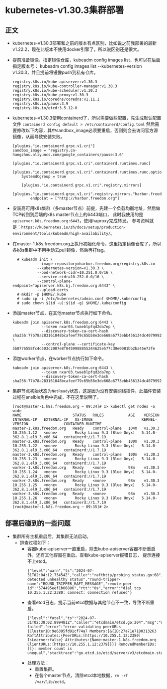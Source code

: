 # kubernetes-v1.30.3集群部署


## 正文
- kubernetes-v1.30.3部署和之前的版本有点区别，比如说之前我部署的最新v1.22.2，现在此版本不使用docker引擎了，所以说区别还是很大。

- 提前准备镜像，指定镜像仓库，kubeadm config images list，也可以在后面指定版本号： 
  kubeadm config images list --kubernetes-version v1.30.3，并且提前将镜像push到私有仓库。
  ```shell
  registry.k8s.io/kube-apiserver:v1.30.3
  registry.k8s.io/kube-controller-manager:v1.30.3
  registry.k8s.io/kube-scheduler:v1.30.3
  registry.k8s.io/kube-proxy:v1.30.3
  registry.k8s.io/coredns/coredns:v1.11.1
  registry.k8s.io/pause:3.9
  registry.k8s.io/etcd:3.5.12-0
  ```
  
- kubernetes-v1.30.3使用containerd了，所以需要做些配置，先生成默认配置文件
  `containerd config default > /etc/containerd/config.toml`
  然后需要修改以下内容，其中sandbox_image必须要重启，否则则会去访问官方源镜像，从而导致安装失败。
  ```shell
  [plugins."io.containerd.grpc.v1.cri"]
  sandbox_image = "registry.cn-hangzhou.aliyuncs.com/google_containers/pause:3.6"
  
  [plugins."io.containerd.grpc.v1.cri".containerd.runtimes.runc]
    [plugins."io.containerd.grpc.v1.cri".containerd.runtimes.runc.options]
      SystemdCgroup = true
  
      [plugins."io.containerd.grpc.v1.cri".registry.mirrors]
        [plugins."io.containerd.grpc.v1.cri".registry.mirrors."harbor.freedom.org"]
          endpoint = ["http://harbor.freedom.org"]
  ```

- 安装高可用k8s集群（多master节点）前提，先建一个负载均衡地址，然后做TCP转到到后端的k8s master节点上的6443端口， 
  此时我使用的是`apiserver.k8s.freedom.org:6443`，使用haproxy完成转发。
  参考资料就是：`https://kubernetes.io/zh/docs/setup/production-environment/tools/kubeadm/high-availability/`。

- 在master-1.k8s.freedom.org上执行初始化命令，这里指定镜像仓库了，所以各k8s集群中不用手动去pull镜像，然后再打tag。
  ```shell
    # kubeadm init \
             --image-repository=harbor.freedom.org/registry.k8s.io
             --kubernetes-version=v1.30.3 \
             --pod-network-cidr=10.251.0.0/16 \
             --service-cidr=10.252.0.0/16 \
             --control-plane-endpoint="apiserver.k8s.bj.freedom.org:6443" \
             --upload-certs
    # mkdir -p $HOME/.kube 
    # sudo cp -i /etc/kubernetes/admin.conf $HOME/.kube/config  
    # sudo chown $(id -u):$(id -g) $HOME/.kube/config
  ```
    
- 添加master节点，在其他master节点执行如下命令。
    ```shell
    kubeadm join apiserver.k8s.freedom.org:6443 \
                 --token nxar03.twaeblpfqd2da7np \
                 --discovery-token-ca-cert-hash sha256:77b78a283161048bcafeef79c65b58e3de668a6773ebb456134dc4079992754b \
                 --control-plane --certificate-key 5b8776558fc4d503c2007e8f0459988855244625e577cd0e0081bb2ba45e73fe
    ```

- 添加worker节点，在worker节点执行如下命令。
    ```shell
    kubeadm join apiserver.k8s.freedom.org:6443 \
                 --token nxar03.twaeblpfqd2da7np \
                 --discovery-token-ca-cert-hash sha256:77b78a283161048bcafeef79c65b58e3de668a6773ebb456134dc4079992754b
    ```

- 集群节点初始状态为`NotReady`状态，这是因为没有安装网络插件，此插件安装过程在ansible角色中完成，不在这里说明了。
    ```shell
    [root@master-1.k8s.freedom.org ~ 09:34]# 1> kubectl get nodes -o wide
    NAME                       STATUS   ROLES           AGE    VERSION   INTERNAL-IP   EXTERNAL-IP   OS-IMAGE                      KERNEL-VERSION                CONTAINER-RUNTIME
    master-1.k8s.freedom.org   Ready    control-plane   104m   v1.30.3   10.255.1.12   <none>        Rocky Linux 9.3 (Blue Onyx)   5.14.0-362.8.1.el9_3.x86_64   containerd://1.7.19
    master-2.k8s.freedom.org   Ready    control-plane   100m   v1.30.3   10.255.1.22   <none>        Rocky Linux 9.3 (Blue Onyx)   5.14.0-362.8.1.el9_3.x86_64   containerd://1.7.19
    master-3.k8s.freedom.org   Ready    control-plane   100m   v1.30.3   10.255.1.23   <none>        Rocky Linux 9.3 (Blue Onyx)   5.14.0-362.8.1.el9_3.x86_64   containerd://1.7.19
    worker-1.k8s.freedom.org   Ready    <none>          98m    v1.30.3   10.255.1.24   <none>        Rocky Linux 9.3 (Blue Onyx)   5.14.0-362.8.1.el9_3.x86_64   containerd://1.7.19
    worker-2.k8s.freedom.org   Ready    <none>          98m    v1.30.3   10.255.1.25   <none>        Rocky Linux 9.3 (Blue Onyx)   5.14.0-362.8.1.el9_3.x86_64   containerd://1.7.19
    worker-3.k8s.freedom.org   Ready    <none>          98m    v1.30.3   10.255.1.26   <none>        Rocky Linux 9.3 (Blue Onyx)   5.14.0-362.8.1.el9_3.x86_64   containerd://1.7.19
    [root@master-1.k8s.freedom.org ~ 09:35]# 2> 
    ```

## 部署后碰到的一些问题
- 集群所有主机重启后，其集群无法启动。
  - 排查过程如下：
    - 容器kube-apiserver一直重启，除去kube-apiserver容器不断重启外，还有其他容器在重启。查看kube-apiserver报错日志，
      提示连接不上etcd。
      ```shell
      {"level":"warn","ts":"2024-07-31T02:04:12.73454Z","caller":"rafthttp/probing_status.go:68","msg":"prober detected unhealthy status","round-tripper-name":"ROUND_TRIPPER_RAFT_MESSAGE","remote-peer-id":"574495eef1b06886","rtt":"0s","error":"dial tcp 10.255.1.22:2380: connect: connection refused"}
      ```
    - 查看etcd日志，提示当前etcd数据与其他节点不一致，导致不断重启。
      ```shell
      {"level":"fatal","ts":"2024-07-31T02:38:02.899481Z","caller":"etcdmain/etcd.go:204","msg":"discovery failed","error":"error validating peerURLs {ClusterID:9e6395fd91cf74a7 Members:[&{ID:27a71e7180313263 RaftAttributes:{PeerURLs:[https://10.255.1.12:2380] IsLearner:false} Attributes:{Name:master-1.k8s.freedom.org ClientURLs:[https://10.255.1.12:2379]}}] RemovedMemberIDs:[]}: member count is unequal","stacktrace":"go.etcd.io/etcd/server/v3/etcdmain.startEtcdOrProxyV2\n\tgo.etcd.io/etcd/server/v3/etcdmain/etcd.go:204\ngo.etcd.io/etcd/server/v3/etcdmain.Main\n\tgo.etcd.io/etcd/server/v3/etcdmain/main.go:40\nmain.main\n\tgo.etcd.io/etcd/server/v3/main.go:31\nruntime.main\n\truntime/proc.go:250"}
      ```
    - 处理方法：
      - 重置集群。
      - 在各个master节点，清除etcd本地数据，`rm -rf /var/lib/ectd`。